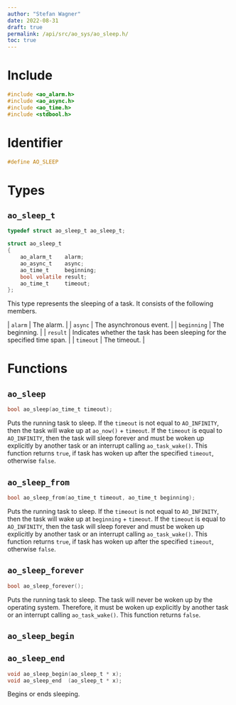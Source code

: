 ```yaml
---
author: "Stefan Wagner"
date: 2022-08-31
draft: true
permalink: /api/src/ao_sys/ao_sleep.h/
toc: true
---
```


# Include

```c
#include <ao_alarm.h>
#include <ao_async.h>
#include <ao_time.h>
#include <stdbool.h>
```

# Identifier

```c
#define AO_SLEEP
```

# Types

## `ao_sleep_t`

```c
typedef struct ao_sleep_t ao_sleep_t;
```

```c
struct ao_sleep_t
{
    ao_alarm_t    alarm;
    ao_async_t    async;
    ao_time_t     beginning;
    bool volatile result;
    ao_time_t     timeout;
};
```

This type represents the sleeping of a task. It consists of the following members.

| `alarm` | The alarm. |
| `async` | The asynchronous event. |
| `beginning` | The beginning. |
| `result` | Indicates whether the task has been sleeping for the specified time span. |
| `timeout` | The timeout. |

# Functions

## `ao_sleep`

```c
bool ao_sleep(ao_time_t timeout);
```

Puts the running task to sleep. If the `timeout` is not equal to `AO_INFINITY`, then the task will wake up at `ao_now()` + `timeout`. If the `timeout` is equal to `AO_INFINITY`, then the task will sleep forever and must be woken up explicitly by another task or an interrupt calling `ao_task_wake()`. This function returns `true`, if task has woken up after the specified `timeout`, otherwise `false`.

## `ao_sleep_from`

```c
bool ao_sleep_from(ao_time_t timeout, ao_time_t beginning);
```

Puts the running task to sleep. If the `timeout` is not equal to `AO_INFINITY`, then the task will wake up at `beginning` + `timeout`. If the `timeout` is equal to `AO_INFINITY`, then the task will sleep forever and must be woken up explicitly by another task or an interrupt calling `ao_task_wake()`. This function returns `true`, if task has woken up after the specified `timeout`, otherwise `false`.


## `ao_sleep_forever`

```c
bool ao_sleep_forever();
```

Puts the running task to sleep. The task will never be woken up by the operating system. Therefore, it must be woken up explicitly by another task or an interrupt calling `ao_task_wake()`. This function returns `false`.

## `ao_sleep_begin`
## `ao_sleep_end`

```c
void ao_sleep_begin(ao_sleep_t * x);
void ao_sleep_end  (ao_sleep_t * x);
```

Begins or ends sleeping.
